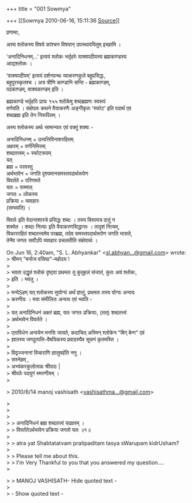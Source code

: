 +++
title = "001 Sowmya"

+++
[[Sowmya	2010-06-16, 15:11:36 [Source](https://groups.google.com/g/samskrita/c/TV7GyrUGytI)]]



प्रणामाः,

अस्य श्लोकस्य विषये कांश्चन विषयान् उपस्थापयितुम् इच्छामि ।

’अनादिनिधनम्...’ इत्ययं श्लोकः भर्तृहरेः वाक्यपदीयस्य ब्रह्मकाण्डस्य  
आद्यश्लोकः ।

‘वाक्यपदीयम्’ इत्ययं दर्शनग्रन्थः व्याकरणकुले बहुप्रसिद्धः,  
बहुपुरस्कृतश्च । अत्र त्रीणि काण्डानि सन्ति - ब्रह्मकाण्डम्,  
पदकाण्डम्, वाक्यकाण्डम् इति ।

ब्रह्मकाण्डे भर्तृहरिः प्रायः १५५ श्लोकेषु शब्दब्रह्मणः स्वरूपं  
वर्णयति । संक्षेपतः कथने वैयाकरणैः अङ्गीकृतः ‘स्फोट’ इति पदार्थ एव  
शब्दब्रह्म इति तेन निरूपितम् ।

अस्य श्लोकस्य अर्थः सामान्यतः एवं वक्तुं शक्यः -

अनादिनिधनम् = उत्पत्तिविनाशरहितम्  
अक्षरम् = वर्णनिमित्तम्  
शब्दतत्त्वम् = स्फोटरूपम्  
यत्  
ब्रह्म = परवस्तु  
अर्थभावेन = जगति दृश्यमानसमस्तपदार्थरूपेण  
विवर्तते = परिणमते  
यतः = यस्मात्  
जगतः = लोकस्य  
प्रक्रिया = व्यवहारः  
(सम्भवति) ।

विवर्तः इति वेदान्तशास्त्रे प्रसिद्धः शब्दः । तस्य विवरमत्र दातुं न  
शक्येत । शब्दाः नित्याः इति वैयाकरणसिद्धान्तः । तादृशं नित्यम्,  
विकाररहितं शब्दतत्त्वमेव परब्रह्म, तदेव समस्तपदार्थरूपेण जगति भासते,  
तेनैव जगतः सर्वोऽपि व्यवहारः प्रचलतीति संक्षेपार्थः ।

On Jun 16, 2:40am, "S. L. Abhyankar" \<[sl.abhyan...@gmail.com]()\> wrote:  
\> श्रीमन् "मनोज वसिष्ठ"-महोदय !  
\>  
\> भवता उद्धृतं श्लोकं दृष्ट्वा प्रथमतः तु कुतूहलं संजातं, कुतः अयं श्लोकः,  
\> इति । भवतु ।  
\>  
\> मन्येSहम् यत् श्लोकस्य सुयोग्यं अर्थं ज्ञातुं, प्रथमतः तस्य योग्यः अन्वयः  
\> करणीयः । मया संमीलितः अन्वयः एवं भवति -  
\>  
\> यत् अनादिनिधनं अक्षरं ब्रह्म, यतः जगतः प्रक्रियाः, (तत्)
शब्दतत्त्वं  
\> अर्थभावेन विवर्तते ।  
\>  
\> एताविधेन अन्वयेन मनसि जायते, कदाचित् अस्मिन् श्लोकेन "बिग् बेन्ग" एवं  
\> ज्ञातस्य जगदुत्पत्ति-वैषयिकस्य प्रवादस्यैव सूचनं कृतमस्ति ।  
\>  
\> विद्वज्जनानां विचाराणि ज्ञातुमर्हति ननु ।  
\> सस्नेहम् ,  
\> अभ्यंकरकुलोत्पन्नः श्रीपादः \|  
\> श्रीपतेः पदयुगं स्मरणीयम् ।  
\>  

\> 2010/6/14 manoj vashisath \<[vashisathma...@gmail.com]()\>

  
\>  
\>  
\>  
\> \> अनादिनिधनं ब्रह्म शब्दतत्त्वं यदक्षरम् ।  
\> \> विवर्ततेऽर्थभावेन प्रक्रिया जगतो यतः ॥१॥  
\>  
\> \> atra yat Shabtatatvam pratipaditam tasya sWarupam kidrUsham?  
\>  
\> \> Please tell me about this.  
\> \> I'm Very Thankful to you that you answered my question....  
\>  

\> \> MANOJ VASHISATH- Hide quoted text -  
\>  
\> - Show quoted text -

